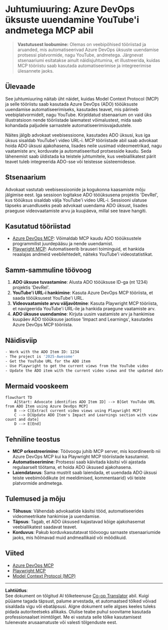 <!--
CO_OP_TRANSLATOR_METADATA:
{
  "original_hash": "14a2dfbea55ef735660a06bd6bdfe5f3",
  "translation_date": "2025-10-11T12:37:55+00:00",
  "source_file": "09-CaseStudy/UpdateADOItemsFromYT.md",
  "language_code": "et"
}
-->
# Juhtumiuuring: Azure DevOps üksuste uuendamine YouTube'i andmetega MCP abil

> **Vastutusest loobumine:** Olemas on veebipõhised tööriistad ja aruanded, mis automatiseerivad Azure DevOps üksuste uuendamise protsessi platvormide, nagu YouTube, andmetega. Järgnevat stsenaariumi esitatakse ainult näidisjuhtumina, et illustreerida, kuidas MCP tööriistu saab kasutada automatiseerimise ja integreerimise ülesannete jaoks.

## Ülevaade

See juhtumiuuring näitab üht näidet, kuidas Model Context Protocol (MCP) ja selle tööriistu saab kasutada Azure DevOps (ADO) tööüksuste uuendamise automatiseerimiseks, kasutades teavet, mis pärineb veebiplatvormidelt, nagu YouTube. Kirjeldatud stsenaarium on vaid üks illustratsioon nende tööriistade laiematest võimalustest, mida saab kohandada paljudele sarnastele automatiseerimisvajadustele.

Näites jälgib advokaat veebisessioone, kasutades ADO üksusi, kus iga üksus sisaldab YouTube'i video URL-i. MCP tööriistade abil saab advokaat hoida ADO üksusi ajakohasena, lisades neile uusimad videomeetrikad, nagu vaatamiste arv, korduvate ja automatiseeritud protsesside kaudu. Seda lähenemist saab üldistada ka teistele juhtumitele, kus veebiallikatest pärit teavet tuleb integreerida ADO-sse või teistesse süsteemidesse.

## Stsenaarium

Advokaat vastutab veebisessioonide ja kogukonna kaasamiste mõju jälgimise eest. Iga sessioon logitakse ADO tööüksusena projektis 'DevRel', kus tööüksus sisaldab välja YouTube'i video URL-i. Sessiooni ulatuse täpseks aruandluseks peab advokaat uuendama ADO üksust, lisades praeguse videovaatamiste arvu ja kuupäeva, millal see teave hangiti.

## Kasutatud tööriistad

- [Azure DevOps MCP](https://github.com/microsoft/azure-devops-mcp): Võimaldab MCP kaudu ADO tööüksustele programmilist juurdepääsu ja nende uuendamist.
- [Playwright MCP](https://github.com/microsoft/playwright-mcp): Automatiseerib brauseri toiminguid, et hankida reaalajas andmeid veebilehtedelt, näiteks YouTube'i videostatistikat.

## Samm-sammuline töövoog

1. **ADO üksuse tuvastamine**: Alusta ADO tööüksuse ID-ga (nt 1234) projektis 'DevRel'.
2. **YouTube'i URL-i hankimine**: Kasuta Azure DevOps MCP tööriista, et saada tööüksusest YouTube'i URL.
3. **Videovaatamiste arvu väljavõtmine**: Kasuta Playwright MCP tööriista, et navigeerida YouTube'i URL-ile ja hankida praegune vaatamiste arv.
4. **ADO üksuse uuendamine**: Kirjuta uusim vaatamiste arv ja hankimise kuupäev ADO tööüksuse jaotisse 'Impact and Learnings', kasutades Azure DevOps MCP tööriista.

## Näidisviip

```bash
- Work with the ADO Item ID: 1234
- The project is '2025-Awesome'
- Get the YouTube URL for the ADO item
- Use Playwright to get the current views from the YouTube video
- Update the ADO item with the current video views and the updated date of the information
```

## Mermaid vooskeem

```mermaid
flowchart TD
    A[Start: Advocate identifies ADO Item ID] --> B[Get YouTube URL from ADO Item using Azure DevOps MCP]
    B --> C[Extract current video views using Playwright MCP]
    C --> D[Update ADO Item's Impact and Learnings section with view count and date]
    D --> E[End]
```

## Tehniline teostus

- **MCP orkestreerimine**: Töövoogu juhib MCP server, mis koordineerib nii Azure DevOps MCP kui ka Playwright MCP tööriistade kasutamist.
- **Automatiseerimine**: Protsessi saab käivitada käsitsi või ajastada regulaarselt töötama, et hoida ADO üksused ajakohasena.
- **Laiendatavus**: Sama mustrit saab laiendada, et uuendada ADO üksusi teiste veebimõõdikute (nt meeldimised, kommentaarid) või teiste platvormide andmetega.

## Tulemused ja mõju

- **Tõhusus**: Vähendab advokaatide käsitsi tööd, automatiseerides videomeetrikate hankimise ja uuendamise.
- **Täpsus**: Tagab, et ADO üksused kajastavad kõige ajakohasemat veebiallikatest saadavat teavet.
- **Korduvus**: Pakub korduvkasutatavat töövoogu sarnaste stsenaariumide jaoks, mis hõlmavad muid andmeallikaid või mõõdikuid.

## Viited

- [Azure DevOps MCP](https://github.com/microsoft/azure-devops-mcp)
- [Playwright MCP](https://github.com/microsoft/playwright-mcp)
- [Model Context Protocol (MCP)](https://modelcontextprotocol.io/)

---

**Lahtiütlus**:  
See dokument on tõlgitud AI tõlketeenuse [Co-op Translator](https://github.com/Azure/co-op-translator) abil. Kuigi püüame tagada täpsust, palume arvestada, et automaatsed tõlked võivad sisaldada vigu või ebatäpsusi. Algne dokument selle algses keeles tuleks pidada autoriteetseks allikaks. Olulise teabe puhul soovitame kasutada professionaalset inimtõlget. Me ei vastuta selle tõlke kasutamisest tulenevate arusaamatuste või valesti tõlgenduste eest.